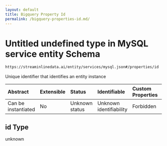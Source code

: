 ```yaml
---
layout: default
title: Bigquery Property Id
permalink: /bigquery-properties-id.md/
---
```

# Untitled undefined type in MySQL service entity Schema

```txt
https://streaminlinedata.ai/entity/services/mysql.json#/properties/id
```

Unique identifier that identifies an entity instance

| Abstract            | Extensible | Status         | Identifiable            | Custom Properties | Additional Properties | Access Restrictions | Defined In                                                       |
| :------------------ | :--------- | :------------- | :---------------------- | :---------------- | :-------------------- | :------------------ | :--------------------------------------------------------------- |
| Can be instantiated | No         | Unknown status | Unknown identifiability | Forbidden         | Allowed               | none                | [mySQL.json*](mySQL.md "open original schema") |

## id Type

unknown
